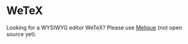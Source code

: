 # WeTeX
Looking for a WYSIWYG editor WeTeX?
Please use <a href="https://cqrl.ai/melqiue">Melique</a> (not open source yet).

 

